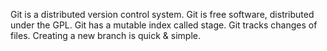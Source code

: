 Git is a distributed version control system.
Git is free software, distributed under the GPL.
Git has a mutable index called stage.
Git tracks changes of files.
Creating a new branch is quick & simple.